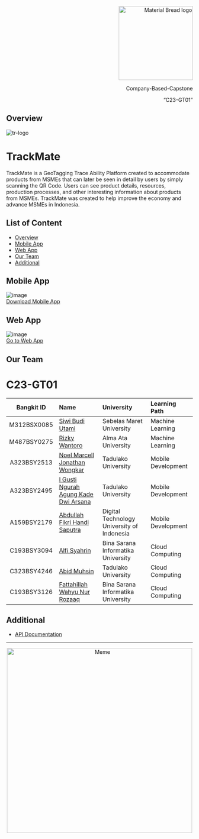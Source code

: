 

<!--

**Here are some ideas to get you started:**

🙋‍♀️ A short introduction - what is your organization all about?
🌈 Contribution guidelines - how can the community get involved?
👩‍💻 Useful resources - where can the community find your docs? Is there anything else the community should know?
🍿 Fun facts - what does your team eat for breakfast?
🧙 Remember, you can do mighty things with the power of [Markdown](https://docs.github.com/github/writing-on-github/getting-started-with-writing-and-formatting-on-github/basic-writing-and-formatting-syntax)
-->
<div align="right">
  <img width="200" src="https://lh3.googleusercontent.com/J2QI0L3vJwv63Sm3isI90ctxuxznz67dAtJQN2vu7wnUuwt9Wc-WI7VuIhwvr0yVrDPfc7kBN5usZz75nDW_k96pCfcZBxnfNzvVS0g=w600" alt="Material Bread logo">
  <br>
  <p>Company-Based-Capstone</p>
  <q>C23-GT01</q>
</div>

## Overview
![tr-logo](https://github.com/C23-GT01/.github/assets/96417922/fe4400c3-5684-41f6-b9b5-7e9692322041)
# TrackMate
TrackMate is a GeoTagging Trace Ability Platform created to accommodate products from MSMEs that can later be seen in detail by users by simply scanning the QR Code. Users can see product details, resources, production processes, and other interesting information about products from MSMEs. TrackMate was created to help improve the economy and advance MSMEs in Indonesia.

## List of Content
- [Overview](#overview)
- [Mobile App](#mobile-app)
- [Web App](#web-app)
- [Our Team](#our-team)
- [Additional](#additional)

## Mobile App
![image](https://github.com/C23-GT01/.github/assets/96417922/01cb6d4e-fbd5-4d4c-864b-44ed78c83e63) <br>
[Download Mobile App](https://github.com/C23-GT01/android-app/releases/download/Final-Deliverables/trackmate-1.0.apk)

## Web App
![image](https://github.com/C23-GT01/.github/assets/96417922/a75f6931-e110-4883-b073-0ceb18a1105f) <br>
[Go to Web App](https://web-app-five-beta.vercel.app/)


## Our Team
# C23-GT01

Bangkit ID | Name | University | Learning Path
:---:|:---|:---|:--- 
M312BSX0085 | [Siwi Budi Utami](https://www.linkedin.com/in/siwibudiutami) | Sebelas Maret University | Machine Learning 
M487BSY0275 | [Rizky Wantoro](https://www.linkedin.com/in/rizky-wantoro-8551a4282) | Alma Ata University | Machine Learning
A323BSY2513 | [Noel Marcell Jonathan Wongkar](https://www.linkedin.com/in/noelljonathan/) | Tadulako University | Mobile Development
A323BSY2495 | [I Gusti Ngurah Agung Kade Dwi Arsana](https://www.linkedin.com/in/ngurah-agung-7a3231279) | Tadulako University |  Mobile Development
A159BSY2179 | [Abdullah Fikri Handi Saputra](https://www.linkedin.com/in/fikrihandy) | Digital Technology University of Indonesia | Mobile Development
C193BSY3094 | [Alfi Syahrin](https://www.linkedin.com/in/alfimonth) | Bina Sarana Informatika University| Cloud Computing
C323BSY4246 | [Abid Muhsin](https://www.linkedin.com/in/abid-muhsin) | Tadulako University |  Cloud Computing
C193BSY3126 | [Fattahillah Wahyu Nur Rozaaq](https://www.linkedin.com/in/fattahillahwahyu/) | Bina Sarana Informatika University| Cloud Computing

## Additional

- [API Documentation](https://github.com/C23-GT01/backend-api/blob/main/README.md#Endpoint)

<hr>

<p align="center">
  <img width="500" src="https://github.com/C23-GT01/.github/assets/96417922/d5bed638-4770-4627-b2b3-35a8de3657f3" alt="Meme">
</p>
